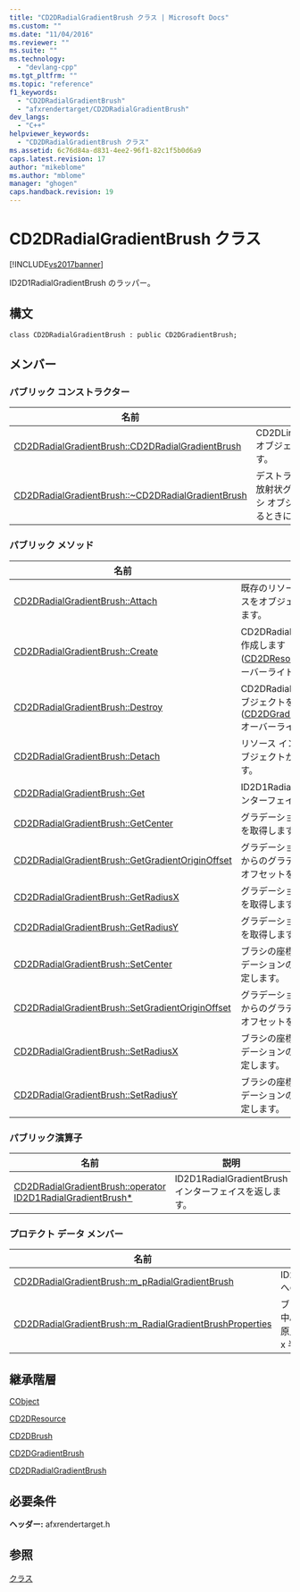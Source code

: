 ```yaml
---
title: "CD2DRadialGradientBrush クラス | Microsoft Docs"
ms.custom: ""
ms.date: "11/04/2016"
ms.reviewer: ""
ms.suite: ""
ms.technology: 
  - "devlang-cpp"
ms.tgt_pltfrm: ""
ms.topic: "reference"
f1_keywords: 
  - "CD2DRadialGradientBrush"
  - "afxrendertarget/CD2DRadialGradientBrush"
dev_langs: 
  - "C++"
helpviewer_keywords: 
  - "CD2DRadialGradientBrush クラス"
ms.assetid: 6c76d84a-d831-4ee2-96f1-82c1f5b0d6a9
caps.latest.revision: 17
author: "mikeblome"
ms.author: "mblome"
manager: "ghogen"
caps.handback.revision: 19
---
```

# CD2DRadialGradientBrush クラス
[!INCLUDE[vs2017banner](../../assembler/inline/includes/vs2017banner.md)]

ID2D1RadialGradientBrush のラッパー。  
  
## 構文  
  
```  
class CD2DRadialGradientBrush : public CD2DGradientBrush;  
```  
  
## メンバー  
  
### パブリック コンストラクター  
  
|名前|説明|  
|--------|--------|  
|[CD2DRadialGradientBrush::CD2DRadialGradientBrush](../Topic/CD2DRadialGradientBrush::CD2DRadialGradientBrush.md)|CD2DLinearGradientBrush オブジェクトを構築します。|  
|[CD2DRadialGradientBrush::~CD2DRadialGradientBrush](../Topic/CD2DRadialGradientBrush::~CD2DRadialGradientBrush.md)|デストラクターです。  D2D 放射状グラデーション ブラシ オブジェクトが破棄されるときに呼び出されます。|  
  
### パブリック メソッド  
  
|名前|説明|  
|--------|--------|  
|[CD2DRadialGradientBrush::Attach](../Topic/CD2DRadialGradientBrush::Attach.md)|既存のリソース インターフェイスをオブジェクトにアタッチします。|  
|[CD2DRadialGradientBrush::Create](../Topic/CD2DRadialGradientBrush::Create.md)|CD2DRadialGradientBrush を作成します   \([CD2DResource::Create](../Topic/CD2DResource::Create.md) をオーバーライドします\)。|  
|[CD2DRadialGradientBrush::Destroy](../Topic/CD2DRadialGradientBrush::Destroy.md)|CD2DRadialGradientBrush オブジェクトを破棄します。  \([CD2DGradientBrush::Destroy](../Topic/CD2DGradientBrush::Destroy.md) オーバーライドします\)。|  
|[CD2DRadialGradientBrush::Detach](../Topic/CD2DRadialGradientBrush::Detach.md)|リソース インターフェイスをオブジェクトからデタッチします。|  
|[CD2DRadialGradientBrush::Get](../Topic/CD2DRadialGradientBrush::Get.md)|ID2D1RadialGradientBrush インターフェイスを返します。|  
|[CD2DRadialGradientBrush::GetCenter](../Topic/CD2DRadialGradientBrush::GetCenter.md)|グラデーションの楕円の中心点を取得します。|  
|[CD2DRadialGradientBrush::GetGradientOriginOffset](../Topic/CD2DRadialGradientBrush::GetGradientOriginOffset.md)|グラデーションの楕円の中心点からのグラデーションの原点のオフセットを取得します。|  
|[CD2DRadialGradientBrush::GetRadiusX](../Topic/CD2DRadialGradientBrush::GetRadiusX.md)|グラデーションの楕円の x 半径を取得します。|  
|[CD2DRadialGradientBrush::GetRadiusY](../Topic/CD2DRadialGradientBrush::GetRadiusY.md)|グラデーションの楕円の y 半径を取得します。|  
|[CD2DRadialGradientBrush::SetCenter](../Topic/CD2DRadialGradientBrush::SetCenter.md)|ブラシの座標空間におけるグラデーションの楕円の中心点を指定します。|  
|[CD2DRadialGradientBrush::SetGradientOriginOffset](../Topic/CD2DRadialGradientBrush::SetGradientOriginOffset.md)|グラデーションの楕円の中心点からのグラデーションの原点のオフセットを指定します。|  
|[CD2DRadialGradientBrush::SetRadiusX](../Topic/CD2DRadialGradientBrush::SetRadiusX.md)|ブラシの座標空間におけるグラデーションの楕円の x 半径を指定します。|  
|[CD2DRadialGradientBrush::SetRadiusY](../Topic/CD2DRadialGradientBrush::SetRadiusY.md)|ブラシの座標空間におけるグラデーションの楕円の y 半径を指定します。|  
  
### パブリック演算子  
  
|名前|説明|  
|--------|--------|  
|[CD2DRadialGradientBrush::operator ID2D1RadialGradientBrush\*](../Topic/CD2DRadialGradientBrush::operator%20ID2D1RadialGradientBrush*.md)|ID2D1RadialGradientBrush インターフェイスを返します。|  
  
### プロテクト データ メンバー  
  
|名前|説明|  
|--------|--------|  
|[CD2DRadialGradientBrush::m\_pRadialGradientBrush](../Topic/CD2DRadialGradientBrush::m_pRadialGradientBrush.md)|ID2D1RadialGradientBrush へのポインター。|  
|[CD2DRadialGradientBrush::m\_RadialGradientBrushProperties](../Topic/CD2DRadialGradientBrush::m_RadialGradientBrushProperties.md)|ブラシのグラデーションの中心点、グラデーションの原点のオフセット、および x 半径と y 半径。|  
  
## 継承階層  
 [CObject](../Topic/CObject%20Class.md)  
  
 [CD2DResource](../Topic/CD2DResource%20Class.md)  
  
 [CD2DBrush](../../mfc/reference/cd2dbrush-class.md)  
  
 [CD2DGradientBrush](../../mfc/reference/cd2dgradientbrush-class.md)  
  
 [CD2DRadialGradientBrush](../../mfc/reference/cd2dradialgradientbrush-class.md)  
  
## 必要条件  
 **ヘッダー:** afxrendertarget.h  
  
## 参照  
 [クラス](../Topic/MFC%20Classes.md)